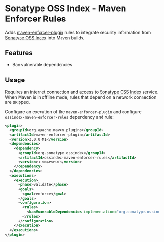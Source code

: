 <!--

    Copyright (c) 2018-present Sonatype, Inc. All rights reserved.

    This program is licensed to you under the Apache License Version 2.0,
    and you may not use this file except in compliance with the Apache License Version 2.0.
    You may obtain a copy of the Apache License Version 2.0 at http://www.apache.org/licenses/LICENSE-2.0.

    Unless required by applicable law or agreed to in writing,
    software distributed under the Apache License Version 2.0 is distributed on an
    "AS IS" BASIS, WITHOUT WARRANTIES OR CONDITIONS OF ANY KIND, either express or implied.
    See the Apache License Version 2.0 for the specific language governing permissions and limitations there under.

-->
# Sonatype OSS Index - Maven Enforcer Rules

Adds [maven-enforcer-plugin][2] rules to integrate security information from [Sonatype OSS Index][1] into Maven builds.

## Features

* Ban vulnerable dependencies

## Usage

Requires an internet connection and access to [Sonatype OSS Index][1] service.
When Maven is in offline mode, rules that depend on a network connection are skipped.

Configure an execution of the `maven-enforcer-plugin` and configure `ossindex-maven-enforcer-rules` dependency and rule:
```xml
<plugin>
  <groupId>org.apache.maven.plugins</groupId>
  <artifactId>maven-enforcer-plugin</artifactId>
  <version>3.0.0-M1</version>
  <dependencies>
    <dependency>
      <groupId>org.sonatype.ossindex</groupId>
      <artifactId>ossindex-maven-enforcer-rules</artifactId>
      <version>1-SNAPSHOT</version>
    </dependency>
  </dependencies>
  <executions>
    <execution>
      <phase>validate</phase>
      <goals>
        <goal>enforce</goal>
      </goals>
      <configuration>
        <rules>
          <banVunerableDependencies implementation="org.sonatype.ossindex.maven.enforcer.BanVulnerableDependencies"/>
        </rules>
      </configuration>
    </execution>
  </executions>
</plugin>
```

[1]: https://ossindex.sonatype.org
[2]: https://maven.apache.org/enforcer/maven-enforcer-plugin
